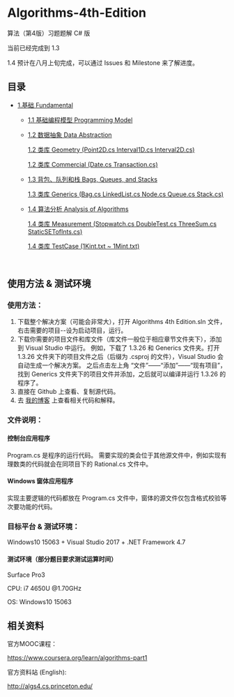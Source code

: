 # Algorithms-4th-Edition

算法（第4版）习题题解 C# 版  

当前已经完成到 1.3  

1.4 预计在八月上旬完成，可以通过 Issues 和 Milestone 来了解进度。 

## 目录

- [1.基础 Fundamental](https://github.com/ikesnowy/Algorithms-4th-Edition-in-Csharp/tree/master/1%20Fundamental)
  - [1.1 基础编程模型 Programming Model](https://github.com/ikesnowy/Algorithms-4th-Edition-in-Csharp/tree/master/1%20Fundamental/1.1)  

  - [1.2 数据抽象 Data Abstraction](https://github.com/ikesnowy/Algorithms-4th-Edition-in-Csharp/tree/master/1%20Fundamental/1.2) 

    [1.2 类库 Geometry (Point2D.cs Interval1D.cs Interval2D.cs)](https://github.com/ikesnowy/Algorithms-4th-Edition-in-Csharp/tree/master/1%20Fundamental/1.2/Geometry) 

    [1.2 类库 Commercial (Date.cs Transaction.cs)](https://github.com/ikesnowy/Algorithms-4th-Edition-in-Csharp/tree/master/1%20Fundamental/1.2/Commercial)  

  - [1.3 背包、队列和栈 Bags, Queues, and Stacks](https://github.com/ikesnowy/Algorithms-4th-Edition-in-Csharp/tree/master/1%20Fundamental/1.3)

    [1.3 类库 Generics (Bag.cs LinkedList.cs Node.cs Queue.cs Stack.cs)](https://github.com/ikesnowy/Algorithms-4th-Edition-in-Csharp/tree/master/1%20Fundamental/1.3/Generics)

  - [1.4 算法分析 Analysis of Algorithms](https://github.com/ikesnowy/Algorithms-4th-Edition-in-Csharp/tree/master/1%20Fundamental/1.4)

    [1.4 类库 Measurement (Stopwatch.cs DoubleTest.cs ThreeSum.cs StaticSETofInts.cs)](https://github.com/ikesnowy/Algorithms-4th-Edition-in-Csharp/tree/master/1%20Fundamental/1.4/Measurement)

    [1.4 类库 TestCase (1Kint.txt ~ 1Mint.txt)](https://github.com/ikesnowy/Algorithms-4th-Edition-in-Csharp/tree/master/1%20Fundamental/1.4/TestCase)

    ​

## 使用方法 & 测试环境

### 使用方法：  

1. 下载整个解决方案（可能会非常大），打开 Algorithms 4th Edition.sln 文件，右击需要的项目--设为启动项目，运行。  
2. 下载你需要的项目文件和库文件（库文件一般位于相应章节文件夹下），添加到 Visual Studio 中运行。 
   例如，下载了 1.3.26 和 Generics 文件夹。打开 1.3.26 文件夹下的项目文件之后（后缀为 .csproj 的文件），Visual Studio 会自动生成一个解决方案。 
   之后点击左上角 “文件”——“添加”——“现有项目”，找到 Generics 文件夹下的项目文件并添加，之后就可以编译并运行 1.3.26 的程序了。  
3. 直接在 Github 上查看、复制源代码。  
4. 去 [我的博客](http://www.cnblogs.com/ikesnowy/) 上查看相关代码和解释。  

### 文件说明：

#### 控制台应用程序  

Program.cs 是程序的运行代码。 
需要实现的类会位于其他源文件中，例如实现有理数类的代码就会在同项目下的 Rational.cs 文件中。  

#### Windows 窗体应用程序

实现主要逻辑的代码都放在 Program.cs 文件中，窗体的源文件仅包含格式校验等次要功能的代码。  

### 目标平台 & 测试环境：  

Windows10 15063 + Visual Studio 2017 + .NET Framework 4.7  

#### 测试环境（部分题目要求测试运算时间）  

Surface Pro3

CPU: i7 4650U @1.70GHz

OS: Windows10 15063

## 相关资料  

官方MOOC课程： 

https://www.coursera.org/learn/algorithms-part1

官方资料站 (English):

http://algs4.cs.princeton.edu/
